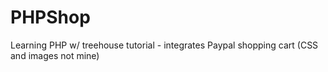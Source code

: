 PHPShop
=======

Learning PHP w/ treehouse tutorial - integrates Paypal shopping cart (CSS and images not mine)

